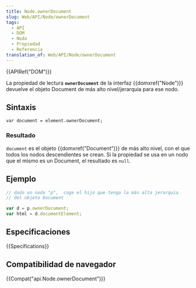 ```yaml
---
title: Node.ownerDocument
slug: Web/API/Node/ownerDocument
tags:
  - API
  - DOM
  - Nodo
  - Propiedad
  - Referencia
translation_of: Web/API/Node/ownerDocument
---
```


{{APIRef("DOM")}}

La propiedad de lectura **`ownerDocument`** de la interfaz {{domxref("Node")}} devuelve el objeto Document de más alto nivel/jerarquia para ese nodo.

## Sintaxis

```
var document = element.ownerDocument;
```

### Resultado

`document` es el objeto {{domxref("Document")}} de más alto nivel, con el que todos los nodos descendientes se crean. Si la propiedad se usa en un nodo que el mismo es un Document, el resultado es `null`.

## Ejemplo

```js
// dado un nodo "p",  coge el hijo que tenga la más alta jerarquia
// del objeto Document

var d = p.ownerDocument;
var html = d.documentElement;
```

## Especificaciones

{{Specifications}}

## Compatibilidad de navegador

{{Compat("api.Node.ownerDocument")}}
